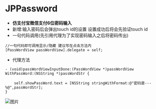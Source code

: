 # JPPassword
- **仿支付宝微信支付6位密码输入**
- 新增:输入密码后会弹出touch id的设置 设置成功后将会先验证touch id 
- 一句代码调用(先引用代理为了实现密码输入之后将密码传出)

```
//一句代码即可调用显示/隐藏 建议写在点击方法内
[PassWordView passWordView].delegate = self;
```
- 代理方法

```
- (void)passWordViewInputDone:(PassWordView *)passWordView WithPassWord:(NSString *)passWordStr {
    
    self.showPassWord.text = [NSString stringWithFormat:@"密码是---%@",passWordStr];
}

```
![图片](https://github.com/baiyidjp/Password-6-/blob/master/Password/Image/%E5%AF%86%E7%A0%81%E8%BE%93%E5%85%A5.gif?raw=true)
